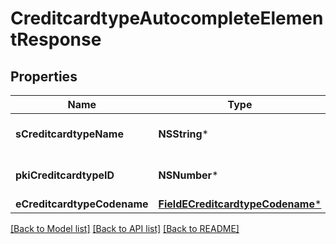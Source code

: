 # CreditcardtypeAutocompleteElementResponse

## Properties
Name | Type | Description | Notes
------------ | ------------- | ------------- | -------------
**sCreditcardtypeName** | **NSString*** | The name of the Creditcardtype | 
**pkiCreditcardtypeID** | **NSNumber*** | The unique ID of the Creditcardtype | 
**eCreditcardtypeCodename** | [**FieldECreditcardtypeCodename***](FieldECreditcardtypeCodename.md) |  | 

[[Back to Model list]](../README.md#documentation-for-models) [[Back to API list]](../README.md#documentation-for-api-endpoints) [[Back to README]](../README.md)


